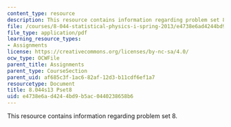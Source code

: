```yaml
---
content_type: resource
description: This resource contains information regarding problem set 8.
file: /courses/8-044-statistical-physics-i-spring-2013/e4738e6ad4244bd9b5ac0440238658b6_MIT8_044S13_ps8.pdf
file_type: application/pdf
learning_resource_types:
- Assignments
license: https://creativecommons.org/licenses/by-nc-sa/4.0/
ocw_type: OCWFile
parent_title: Assignments
parent_type: CourseSection
parent_uid: af685c3f-1ac6-82af-12d3-b11cdf6ef1a7
resourcetype: Document
title: 8.044s13 Pset8
uid: e4738e6a-d424-4bd9-b5ac-0440238658b6
---
```

This resource contains information regarding problem set 8.